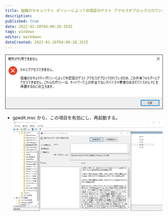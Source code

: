 ```yaml
---
title: 組織のセキュリティ ポリシーによって非認証のゲスト アクセスがブロックされているため、この共有フォルダーにアクセスできません。
description: 
published: true
date: 2022-01-28T04:08:28.353Z
tags: windows
editor: markdown
dateCreated: 2022-01-28T04:08:28.353Z
---
```


![43275a40a8c6bf9444feebc03d2bf6d0.png](/43275a40a8c6bf9444feebc03d2bf6d0.png)
* gpedit.msc から、この項目を有効にし、再起動する。
![a108be01a7c0c3999a4989dddfc537db-png.png](/a108be01a7c0c3999a4989dddfc537db-png.png)